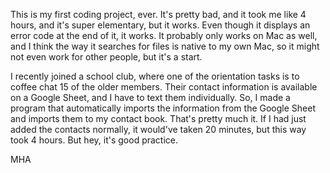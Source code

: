 This is my first coding project, ever. It's pretty bad, and it took me like 4 hours, and it's super elementary, but it works. Even though it displays an error code at the end of it, it works. It probably only works on Mac as well, and I think the way it searches for files is native to my own Mac, so it might not even work for other people, but it's a start.

I recently joined a school club, where one of the orientation tasks is to coffee chat 15 of the older members. Their contact information is available on a Google Sheet, and I have to text them individually. So, I made a program that automatically imports the information from the Google Sheet and imports them to my contact book. That's pretty much it. If I had just added the contacts normally, it would've taken 20 minutes, but this way took 4 hours. But hey, it's good practice. 

MHA
